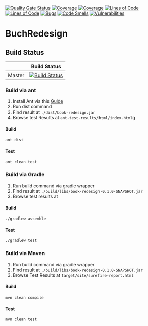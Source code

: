 [![Quality Gate Status](https://sonarcloud.io/api/project_badges/measure?project=softwartechnik_book-redesign&metric=alert_status)](https://sonarcloud.io/dashboard?id=softwartechnik_book-redesign)
[![Coverage](https://sonarcloud.io/api/project_badges/measure?project=softwartechnik_book-redesign&metric=coverage)](https://sonarcloud.io/dashboard?id=softwartechnik_book-redesign)
[![Coverage](https://sonarcloud.io/api/project_badges/measure?project=softwartechnik_book-redesign&metric=coverage)](https://sonarcloud.io/dashboard?id=softwartechnik_book-redesign)
[![Lines of Code](https://sonarcloud.io/api/project_badges/measure?project=softwartechnik_book-redesign&metric=ncloc)](https://sonarcloud.io/dashboard?id=softwartechnik_book-redesign)
[![Lines of Code](https://sonarcloud.io/api/project_badges/measure?project=softwartechnik_book-redesign&metric=ncloc)](https://sonarcloud.io/dashboard?id=softwartechnik_book-redesign)
[![Bugs](https://sonarcloud.io/api/project_badges/measure?project=softwartechnik_book-redesign&metric=bugs)](https://sonarcloud.io/dashboard?id=softwartechnik_book-redesign)
[![Code Smells](https://sonarcloud.io/api/project_badges/measure?project=softwartechnik_book-redesign&metric=code_smells)](https://sonarcloud.io/dashboard?id=softwartechnik_book-redesign)
[![Vulnerabilities](https://sonarcloud.io/api/project_badges/measure?project=softwartechnik_book-redesign&metric=vulnerabilities)](https://sonarcloud.io/dashboard?id=softwartechnik_book-redesign)


# BuchRedesign

## Build Status
|        | Build Status                                                                                                                                |
|--------|---------------------------------------------------------------------------------------------------------------------------------------------|
| Master | [![Build Status](https://travis-ci.com/softwartechnik/book-redesign.svg?branch=master)](https://travis-ci.com/softwartechnik/book-redesign) |

### Build via ant

1. Install Ant via this [Guide](https://ant.apache.org/manual/install.html)
2. Run dist command
3. Find result at `./dist/book-redesign.jar`
4. Browse test Results at `ant-test-results/html/index.html`g

#### Build
```shell script
ant dist
```

#### Test
```shell script
ant clean test
```

### Build via Gradle

1. Run build command via gradle wrapper
2. Find result at `./build/libs/book-redesign-0.1.0-SNAPSHOT.jar`
3. Browse test results at

#### Build
```shell script
./gradlew assemble
```

#### Test
```shell script
./gradlew test
```

### Build via Maven

1. Run build command via gradle wrapper
2. Find result at `./build/libs/book-redesign-0.1.0-SNAPSHOT.jar`
3. Browse Test Results at `target/site/surefire-report.html`

#### Build
```shell script
mvn clean compile
```

#### Test
```shell script
mvn clean test
```